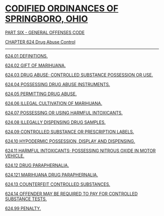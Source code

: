 [CODIFIED ORDINANCES OF SPRINGBORO, OHIO](index.html)
=====================================================

[PART SIX - GENERAL OFFENSES CODE](28a2a412.html)

[CHAPTER 624 Drug Abuse Control](2d23a412.html)

* * * * *

[624.01 DEFINITIONS.](2d3ea412.html)

[624.02 GIFT OF MARIHUANA.](2d92a412.html)

[624.03 DRUG ABUSE; CONTROLLED SUBSTANCE POSSESSION OR
USE.](2d9aa412.html)

[624.04 POSSESSING DRUG ABUSE INSTRUMENTS.](2db2a412.html)

[624.05 PERMITTING DRUG ABUSE.](2dbba412.html)

[624.06 ILLEGAL CULTIVATION OF MARIHUANA.](2dc7a412.html)

[624.07 POSSESSING OR USING HARMFUL INTOXICANTS.](2dd4a412.html)

[624.08 ILLEGALLY DISPENSING DRUG SAMPLES.](2ddca412.html)

[624.09 CONTROLLED SUBSTANCE OR PRESCRIPTION LABELS.](2de7a412.html)

[624.10 HYPODERMIC POSSESSION, DISPLAY AND DISPENSING.](2deca412.html)

[624.11 HARMFUL INTOXICANTS; POSSESSING NITROUS OXIDE IN MOTOR
VEHICLE.](2dfaa412.html)

[624.12 DRUG PARAPHERNALIA.](2e04a412.html)

[624.121 MARIHUANA DRUG PARAPHERNALIA.](2e33a412.html)

[624.13 COUNTERFEIT CONTROLLED SUBSTANCES.](2e42a412.html)

[624.14 OFFENDER MAY BE REQUIRED TO PAY FOR CONTROLLED SUBSTANCE
TESTS.](2e48a412.html)

[624.99 PENALTY.](2e4da412.html)
